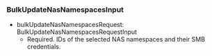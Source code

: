 ### BulkUpdateNasNamespacesInput


- bulkUpdateNasNamespacesRequest: BulkUpdateNasNamespacesRequestInput
  - Required. IDs of the selected NAS namespaces and their SMB credentials.
